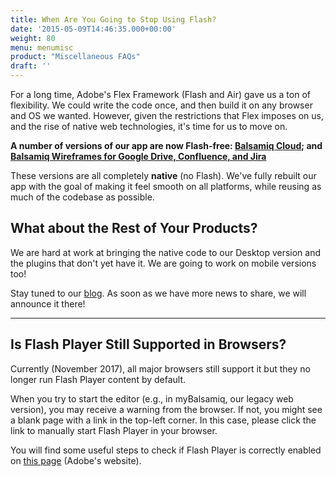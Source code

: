 ```yaml
---
title: When Are You Going to Stop Using Flash?
date: '2015-05-09T14:46:35.000+00:00'
weight: 80
menu: menumisc
product: "Miscellaneous FAQs"
draft: ''
---
```

For a long time, Adobe's Flex Framework (Flash and Air) gave us a ton of flexibility. We could write the code once, and then build it on any browser and OS we wanted. However, given the restrictions that Flex imposes on us, and the rise of native web technologies, it's time for us to move on.

**A number of versions of our app are now Flash-free: [Balsamiq Cloud](https://balsamiq.cloud/); and [Balsamiq Wireframes for Google Drive, Confluence, and Jira](https://balsamiq.com/products/mockups/plugins/)**

These versions are all completely **native** (no Flash). We've fully rebuilt our app with the goal of making it feel smooth on all platforms, while reusing as much of the codebase as possible.

## What about the Rest of Your Products?

We are hard at work at bringing the native code to our Desktop version and the plugins that don't yet have it. We are going to work on mobile versions too!

Stay tuned to our [blog](http://blogs.balsamiq.com/product/). As soon as we have more news to share, we will announce it there!

---

## Is Flash Player Still Supported in Browsers?

Currently (November 2017), all major browsers still support it but they no longer run Flash Player content by default.

When you try to start the editor (e.g., in myBalsamiq, our legacy web version), you may receive a warning from the browser. If not, you might see a blank page with a link in the top-left corner. In this case, please click the link to manually start Flash Player in your browser.

You will find some useful steps to check if Flash Player is correctly enabled on [this page](https://helpx.adobe.com/flash-player.html) (Adobe's website).
